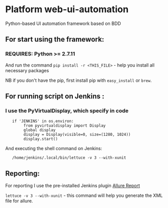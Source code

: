 # Platform web-ui-automation

Python-based UI automation framework based on BDD

## For start using the framework:
### REQUIRES: Python >= 2.7.11
And run the command `pip install -r <THIS_FILE>` - help you install all necessary packages

NB if you don't have the pip, first install pip with `easy_install` or `brew`. 


## For running script on Jenkins :
### I use the PyVirtualDisplay, which specify in code
```
   if 'JENKINS' in os.environ:
        from pyvirtualdisplay import Display
        global display
        display = Display(visible=0, size=(1280, 1024))
        display.start()
```
   
   And executing the shell command on Jenkins:
```
   /home/jenkins/.local/bin/lettuce -v 3 --with-xunit
```


## Reporting: 
  
  For reporting I use the pre-installed Jenkins plugin <a href='https://wiki.jenkins.io/display/JENKINS/Allure+Plugin'>Allure Report</a>

`lettuce -v 3 --with-xunit` - this command will help you generate the XML file for allure.

